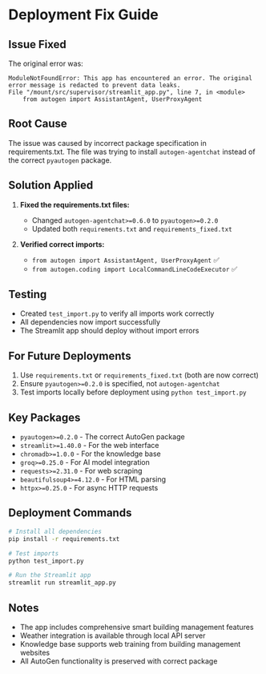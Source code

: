 # Deployment Fix Guide

## Issue Fixed
The original error was:
```
ModuleNotFoundError: This app has encountered an error. The original error message is redacted to prevent data leaks.
File "/mount/src/supervisor/streamlit_app.py", line 7, in <module>
    from autogen import AssistantAgent, UserProxyAgent
```

## Root Cause
The issue was caused by incorrect package specification in requirements.txt. The file was trying to install `autogen-agentchat` instead of the correct `pyautogen` package.

## Solution Applied
1. **Fixed the requirements.txt files:**
   - Changed `autogen-agentchat>=0.6.0` to `pyautogen>=0.2.0`
   - Updated both `requirements.txt` and `requirements_fixed.txt`

2. **Verified correct imports:**
   - `from autogen import AssistantAgent, UserProxyAgent` ✅
   - `from autogen.coding import LocalCommandLineCodeExecutor` ✅

## Testing
- Created `test_import.py` to verify all imports work correctly
- All dependencies now import successfully
- The Streamlit app should deploy without import errors

## For Future Deployments
1. Use `requirements.txt` or `requirements_fixed.txt` (both are now correct)
2. Ensure `pyautogen>=0.2.0` is specified, not `autogen-agentchat`
3. Test imports locally before deployment using `python test_import.py`

## Key Packages
- `pyautogen>=0.2.0` - The correct AutoGen package
- `streamlit>=1.40.0` - For the web interface
- `chromadb>=1.0.0` - For the knowledge base
- `groq>=0.25.0` - For AI model integration
- `requests>=2.31.0` - For web scraping
- `beautifulsoup4>=4.12.0` - For HTML parsing
- `httpx>=0.25.0` - For async HTTP requests

## Deployment Commands
```bash
# Install all dependencies
pip install -r requirements.txt

# Test imports
python test_import.py

# Run the Streamlit app
streamlit run streamlit_app.py
```

## Notes
- The app includes comprehensive smart building management features
- Weather integration is available through local API server
- Knowledge base supports web training from building management websites
- All AutoGen functionality is preserved with correct package
